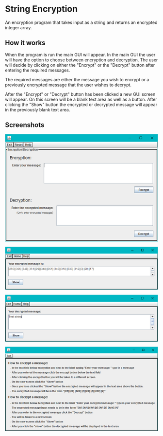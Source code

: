 # String Encryption
An encryption program that takes input as a string and returns an encrypted integer array.

## How it works
When the program is run the main GUI will appear. In the main GUI the user will have the option to choose between encryption and decryption. The user will decide by clicking on either the "Encrypt" or the "Decrypt" button after entering the required messages. 

The required messages are either the message you wish to encrypt or a previously encrypted message that the user wishes to decrypt.

After the "Encrypt" or "Decrypt" button has been clicked a new GUI screen will appear. On this screen will be a blank text area as well as a button. After clicking the "Show" button the encrypted or decrypted message will appear in the previously blank text area.

## Screenshots
![alt text](https://github.com/Linja82/String-Encryption/blob/master/Screenshots/Main%20GUI.PNG)

![alt text](https://github.com/Linja82/String-Encryption/blob/master/Screenshots/Encrypt%20GUI.PNG)

![alt text](https://github.com/Linja82/String-Encryption/blob/master/Screenshots/Decrypt%20GUI.PNG)

![alt text](https://github.com/Linja82/String-Encryption/blob/master/Screenshots/Help%20GUI.PNG)
